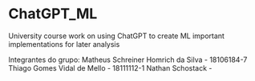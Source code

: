 # ChatGPT_ML
University course work on using ChatGPT to create ML important implementations for later analysis

Integrantes do grupo:
Matheus Schreiner Homrich da Silva - 18106184-7
Thiago Gomes Vidal de Mello - 18111112-1
Nathan Schostack - 

